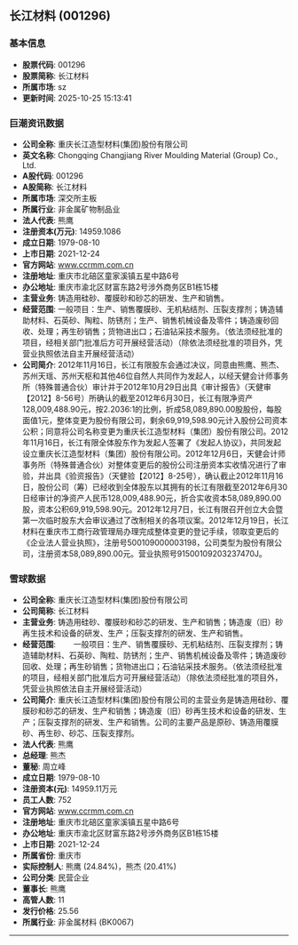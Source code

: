 ## 长江材料 (001296)

### 基本信息

- **股票代码**: 001296
- **股票简称**: 长江材料
- **所属市场**: sz
- **更新时间**: 2025-10-25 15:13:41

### 巨潮资讯数据

- **公司全称**: 重庆长江造型材料(集团)股份有限公司
- **英文名称**: Chongqing Changjiang River Moulding Material (Group) Co., Ltd.
- **A股代码**: 001296
- **A股简称**: 长江材料
- **所属市场**: 深交所主板
- **所属行业**: 非金属矿物制品业
- **法人代表**: 熊鹰
- **注册资本(万元)**: 14959.1086
- **成立日期**: 1979-08-10
- **上市日期**: 2021-12-24
- **官方网站**: www.ccrmm.com.cn
- **注册地址**: 重庆市北碚区童家溪镇五星中路6号
- **办公地址**: 重庆市渝北区财富东路2号涉外商务区B1栋15楼
- **主营业务**: 铸造用硅砂、覆膜砂和砂芯的研发、生产和销售。
- **经营范围**: 一般项目：生产、销售覆膜砂、无机粘结剂、压裂支撑剂；铸造辅助材料、石英砂、陶粒、防锈剂；生产、销售机械设备及零件；铸造废砂回收、处理；再生砂销售；货物进出口；石油钻采技术服务。（依法须经批准的项目，经相关部门批准后方可开展经营活动）（除依法须经批准的项目外，凭营业执照依法自主开展经营活动）
- **公司简介**: 2012年11月16日，长江有限股东会通过决议，同意由熊鹰、熊杰、苏州天瑶、苏州天枢和其他46位自然人共同作为发起人，以经天健会计师事务所（特殊普通合伙）审计并于2012年10月29日出具《审计报告》（天健审【2012】8-56号）所确认的截至2012年6月30日，长江有限净资产128,009,488.90元，按2.2036:1的比例，折成58,089,890.00股股份，每股面值1元，整体变更为股份有限公司，剩余69,919,598.90元计入股份公司资本公积；同意将公司名称变更为重庆长江造型材料（集团）股份有限公司。2012年11月16日，长江有限全体股东作为发起人签署了《发起人协议》，共同发起设立重庆长江造型材料（集团）股份有限公司。2012年12月6日，天健会计师事务所（特殊普通合伙）对整体变更后的股份公司注册资本实收情况进行了审验，并出具《验资报告》（天健验【2012】8-25号），确认截止2012年11月16日，股份公司（筹）已经收到全体股东以其拥有的长江有限截至2012年6月30日经审计的净资产人民币128,009,488.90元，折合实收资本58,089,890.00股，资本公积69,919,598.90元。2012年12月7日，长江有限召开创立大会暨第一次临时股东大会审议通过了改制相关的各项议案。2012年12月19日，长江材料在重庆市工商行政管理局办理完成整体变更的登记手续，领取变更后的《企业法人营业执照》，注册号500109000003198，公司类型为股份有限公司，注册资本58,089,890.00元。营业执照号91500109203237470J。

### 雪球数据

- **公司全称**: 重庆长江造型材料(集团)股份有限公司
- **公司简称**: 长江材料
- **主营业务**: 铸造用硅砂、覆膜砂和砂芯的研发、生产和销售；铸造废（旧）砂再生技术和设备的研发、生产；压裂支撑剂的研发、生产和销售。
- **经营范围**: 　　一般项目：生产、销售覆膜砂、无机粘结剂、压裂支撑剂；铸造辅助材料、石英砂、陶粒、防锈剂；生产、销售机械设备及零件；铸造废砂回收、处理；再生砂销售；货物进出口；石油钻采技术服务。（依法须经批准的项目，经相关部门批准后方可开展经营活动）（除依法须经批准的项目外，凭营业执照依法自主开展经营活动）
- **公司简介**: 重庆长江造型材料(集团)股份有限公司的主营业务是铸造用硅砂、覆膜砂和砂芯的研发、生产和销售；铸造废（旧）砂再生技术和设备的研发、生产；压裂支撑剂的研发、生产和销售。公司的主要产品是原砂、铸造用覆膜砂、再生砂、砂芯、压裂支撑剂。
- **法人代表**: 熊鹰
- **总经理**: 熊杰
- **董秘**: 周立峰
- **成立日期**: 1979-08-10
- **注册资本(元)**: 14959.11万元
- **员工人数**: 752
- **官方网站**: www.ccrmm.com.cn
- **注册地址**: 重庆市北碚区童家溪镇五星中路6号
- **办公地址**: 重庆市渝北区财富东路2号涉外商务区B1栋15楼
- **上市日期**: 2021-12-24
- **所属省份**: 重庆市
- **实际控制人**: 熊鹰 (24.84%)，熊杰 (20.41%)
- **公司分类**: 民营企业
- **董事长**: 熊鹰
- **高管人数**: 11
- **发行价格**: 25.56
- **所属行业**: 非金属材料 (BK0067)

---